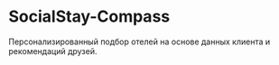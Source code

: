 # SocialStay-Compass
Персонализированный подбор отелей на основе данных клиента и рекомендаций друзей.
